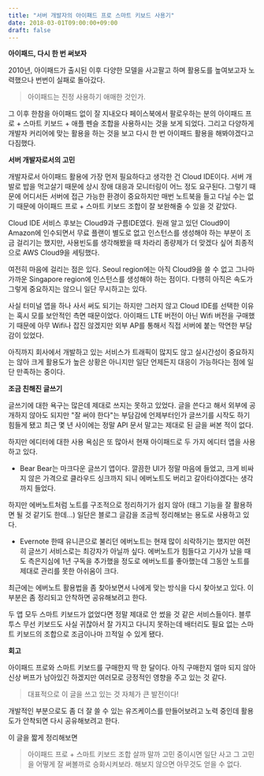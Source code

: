 ```yaml
---
title: "서버 개발자의 아이패드 프로 스마트 키보드 사용기"
date: 2018-03-01T09:00:00+09:00
draft: false
---
```


**아이패드, 다시 한 번 써보자**

2010년, 아이패드가 출시된 이후 다양한 모델을 사고팔고 하며 활용도를 높여보고자 노력했으나 번번이 실패로 돌아갔다. 

> 아이패드는 진정 사용하기 애매한 것인가.

그 이후 한참을 아이패드 없이 잘 지내오다 페이스북에서 팔로우하는 분의 아이패드 프로 + 스마트 키보드 + 애플 펜슬 조합을 사용하시는 것을 보게 되었다. 그리고 다양하게 개발자 커리어에 맞는 활용을 하는 것을 보고 다시 한 번 아이패드 활용을 해봐야겠다고 다짐했다.

**서버 개발자로서의 고민**

개발자로서 아이패드 활용에 가장 먼저 필요하다고 생각한 건 Cloud IDE이다. 서버 개발로 밥을 먹고살기 때문에 상시 장애 대응과 모니터링이 어느 정도 요구된다. 그렇기 때문에 어디서든 서버에 접근 가능한 환경이 중요하지만 매번 노트북을 들고 다닐 수는 없기 때문에 아이패드 프로 + 스마트 키보드 조합이 잘 보완해줄 수 있을 것 같았다. 

Cloud IDE 서비스 후보는 Cloud9과 구름IDE였다. 원래 알고 있던 Cloud9이 Amazon에 인수되면서 무료 플랜이 별도로 없고 인스턴스를 생성해야 하는 부분이 조금 걸리기는 했지만, 사용빈도를 생각해봤을 때 차라리 종량제가 더 맞겠다 싶어 최종적으로 AWS Cloud9을 세팅했다. 

여전히 마음에 걸리는 점은 있다. Seoul region에는 아직 Cloud9을 쓸 수 없고 그나마 가까운 Singapore region에 인스턴스를 생성해야 하는 점이다. 다행히 아직은 속도가 그렇게 중요하지는 않으니 일단 무시하고는 있다. 

사실 터미널 앱을 하나 사서 써도 되기는 하지만 그러지 않고 Cloud IDE를 선택한 이유는 혹시 모를 보안적인 측면 때문이었다. 아이패드 LTE 버전이 아닌 Wifi 버전을 구매했기 때문에 아무 Wifi나 잡진 않겠지만 외부 AP를 통해서 직접 서버에 붙는 막연한 부담감이 있었다. 

아직까지 회사에서 개발하고 있는 서비스가 트래픽이 많지도 않고 실시간성이 중요하지는 않아 크게 활용도가 높은 상황은 아니지만 일단 언제든지 대응이 가능하다는 점에 일단 만족하는 중이다.

**조금 친해진 글쓰기**

글쓰기에 대한 욕구는 많은데 제대로 쓰지는 못하고 있었다. 글을 쓴다고 해서 외부에 공개하지 않아도 되지만 "잘 써야 한다"는 부담감에 언제부터인가 글쓰기를 시작도 하기 힘들게 됐고 최근 몇 년 사이에는 정말 API 문서 말고는 제대로 된 글을 써본 적이 없다. 

하지만 에디터에 대한 사용 욕심은 또 많아서 현재 아이패드로 두 가지 에디터 앱을 사용하고 있다. 

* Bear
  Bear는 마크다운 글쓰기 앱이다. 깔끔한 UI가 정말 마음에 들었고, 크게 비싸지 않은 가격으로 클라우드 싱크까지 되니 에버노트도 버리고 갈아타야겠다는 생각까지 들었다. 

하지만 에버노트처럼 노트를 구조적으로 정리하기가 쉽지 않아 (태그 기능을 잘 활용하면 될 것 같기도 한데...) 일단은 블로그 글감을 조금씩 정리해보는 용도로 사용하고 있다. 

* Evernote
  한때 유니콘으로 불리던 에버노트는 현재 많이 쇠락하기는 했지만 여전히 글쓰기 서비스로는 최강자가 아닐까 싶다. 에버노트가 힘들다고 기사가 났을 때도 측은지심에 1년 구독을 추가했을 정도로 에버노트를 좋아했는데 그동안 노트를 제대로 관리를 못한 아쉬움이 크다. 

최근에는 에버노트 활용법을 좀 찾아보면서 나에게 맞는 방식을 다시 찾아보고 있다. 이 부분은 좀 정리되고 안착하면 공유해보려고 한다. 

두 앱 모두 스마트 키보드가 없었다면 정말 제대로 안 썼을 것 같은 서비스들이다. 블루투스 무선 키보드도 사실 귀찮아서 잘 가지고 다니지 못하는데 배터리도 필요 없는 스마트 키보드의 조합으로 조금이나마 끄적일 수 있게 됐다. 

**회고**

아이패드 프로와 스마트 키보드를 구매한지 딱 한 달이다. 아직 구매한지 얼마 되지 않아 신상 버프가 남아있긴 하겠지만 여러모로 긍정적인 영향을 주고 있는 것 같다. 

> 대표적으로 이 글을 쓰고 있는 것 자체가 큰 발전이다!

개발적인 부분으로도 좀 더 잘 쓸 수 있는 유즈케이스를 만들어보려고 노력 중인데 활용도가 안착되면 다시 공유해보려고 한다. 

이 글을 짧게 정리해보면

> 아이패드 프로 + 스마트 키보드 조합 살까 말까 고민 중이시면 일단 사고 그 고민을 어떻게 잘 써볼까로 승화시켜보라. 해보지 않으면 아무것도 얻을 수 없다. 